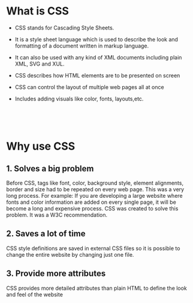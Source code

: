 # What is CSS

- CSS stands for Cascading Style Sheets.

- It is a style sheet language which is used to describe the look and formatting of a document written in markup language.

- It can also be used with any kind of XML documents including plain XML, SVG and XUL.

- CSS describes how HTML elements are to be presented on screen

- CSS can control the layout of multiple web pages all at once

- Includes adding visuals like color, fonts, layouts,etc.

&nbsp;

&nbsp;

# Why use CSS

## 1. Solves a big problem

Before CSS, tags like font, color, background style, element alignments, border and size had to be repeated on every web page. This was a very long process. For example: If you are developing a large website where fonts and color information are added on every single page, it will be become a long and expensive process. CSS was created to solve this problem. It was a W3C recommendation.

## 2. Saves a lot of time

CSS style definitions are saved in external CSS files so it is possible to change the entire website by changing just one file.

## 3. Provide more attributes

CSS provides more detailed attributes than plain HTML to define the look and feel of the website

&nbsp;

&nbsp;
